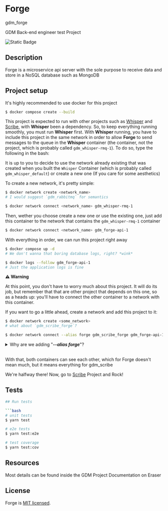 # Forge
gdm_forge

GDM Back-end engineer test Project

![Static Badge](https://img.shields.io/badge/Converage-0%25-green)

## Description

Forge is a microservice api server with the sole purpose to receive data and store in a 
NoSQL database such as MongoDB

## Project setup

It's highly recommended to use docker for this project

```bash
$ docker compose create --build
```

This project is expected to run with other projects such as [Whisper](https://github.com/LucasRodriguesOliveira/gdm_whisper) and [Scribe](https://github.com/LucasRodriguesOliveira/gdm_scribe), with **Whisper** been a dependency. So, to keep everything running smoothly, you must run **Whisper** first. With **Whisper** running, you have to include this project in the same network in order to allow **Forge** to send messages to the queue in the **Whisper** container (the container, not the project, which is probably called `gdm_whisper-rmq-1`). To do so, type the following in the bash:

It is up to you to decide to use the network already existing that was created when you built the `Whisper` Container (which is probably called `gdm_whisper_default`) or create a new one (If you care for some aesthetics)

To create a new network, it's pretty simple:

```bash
$ docker network create <network_name>
# I would suggest `gdm_rabbitmq` for semantics

$ docker network connect <network_name> gdm_whisper-rmq-1
```

Then, wether you choose create a new one or use the existing one, just add this container to the network that contains the `gdm_whisper-rmq-1` container

```bash
$ docker network connect <network_name> gdm_forge-api-1
```

With everything in order, we can run this project right away

```bash
$ docker compose up -d
# We don't wanna that boring database logs, right? *wink*

$ docker logs --follow gdm_forge-api-1
# Just the application logs is fine
```

**⚠️ Warning**

At this point, you don't have to worry much about this project. It will do its job, but remember that that are other project that depends on this one, so as a heads up: you'll have to connect the other container to a network with this container.

If you want to go a little ahead, create a network and add this project to it:

```bash
$ docker network create <some_network>
# what about `gdm_scribe_forge`?

$ docker network connect --alias forge gdm_scribe_forge gdm_forge-api-1
```

<details>
<summary>Why are we adding "<strong><em>--alias forge</em></strong>"?</summary>
<p>That's the reason why we're creating a different network, to make things easier for gdm_scribe when we pass the env value for the gdm_forge url</p>
<p>Instead of http://<strong>gdm_forge-api-1</strong>:50051</p>
<p>It's much better: http://<strong>forge</strong>:50051</p>
</details>
<br/>

With that, both containers can see each other, which for Forge doesn't mean much, but 
it means everything for gdm_scribe

We're halfway there! Now, go to [Scribe](https://github.com/LucasRodriguesOliveira/gdm_scribe) Project and Rock!

## Tests

```bash
## Run tests

```bash
# unit tests
$ yarn test

# e2e tests
$ yarn test:e2e

# test coverage
$ yarn test:cov
```

## Resources

Most details can be found inside the GDM Project Documentation on Eraser

## License

Forge is [MIT licensed](https://github.com/LucasRodriguesOliveira/gdm_forge/blob/master/LICENSE).
